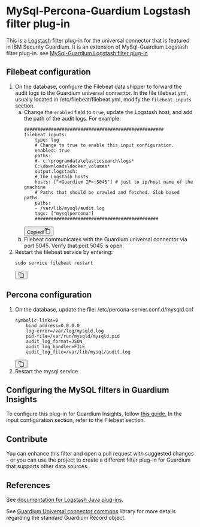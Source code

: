# MySql-Percona-Guardium Logstash filter plug-in

This is a [Logstash](https://github.com/elastic/logstash) filter plug-in for the universal connector that is featured in IBM Security Guardium. 
It is an extension of MySql-Guardium Logstash filter plug-in. see [MySql-Guardium Logstash filter plug-in](https://github.ibm.com/Activity-Insights/universal-connectors/blob/master/filter-plugin/logstash-filter-mysql-guardium/README.md)
<div>
<section class="section" role="region" aria-labelledby="d27740e34" id="concept_unt_dlb_2nb__filebeat_cfg"><h2 class="sectiontitle bx--type-expressive-heading-04" id="d27740e34">Filebeat configuration</h2>

<ol class="bx--list--ordered--temporary">
<li class="bx--list__item">On the database, configure the Filebeat data shipper to forward the audit logs to the Guardium
universal connector. In the file <span class="ph filepath">filebeat.yml</span>, usually located in
<span class="ph filepath">/etc/filebeat/filebeat.yml</span>, modify the <code class="ph codeph">filebeat.inputs</code> section.<ol type="a" class="bx--list--ordered--temporary bx--list--nested">
<li class="bx--list__item">Change the <code class="ph codeph">enabled</code> field to <code class="ph codeph">true</code>, update the Logstash host,
and add the path of the audit logs. For
example:<div class="bx--snippet bx--snippet--multi bx--snippet--wraptext bx--snippet--expand"><div class="bx--snippet-container" tabindex="0" aria-label="Code snippet"><pre class="codeblock"><code class="language-plaintext hljs">#&zwnj;#&zwnj;#&zwnj;#&zwnj;#&zwnj;#&zwnj;#&zwnj;#&zwnj;#&zwnj;#&zwnj;#&zwnj;#&zwnj;#&zwnj;#&zwnj;#&zwnj;#&zwnj;#&zwnj;#&zwnj;#&zwnj;#&zwnj;#&zwnj;#&zwnj;#&zwnj;#&zwnj;#&zwnj;#&zwnj;#&zwnj;#&zwnj;#&zwnj;#&zwnj;#&zwnj;#&zwnj;#&zwnj;#&zwnj;#&zwnj;#&zwnj;#&zwnj;#&zwnj;#&zwnj;#&zwnj;#&zwnj;#&zwnj;#&zwnj;#&zwnj;#&zwnj;#&zwnj;#&zwnj;#&zwnj;#&zwnj;#&zwnj;#&zwnj;#&zwnj; filebeat.inputs:
    type: log
    #&zwnj; Change to true to enable this input configuration.
    enabled: true 
    paths:
    #&zwnj;- c:\programdata\elasticsearch\logs*
    C:\downloads\docker_volumes*
    output.logstash:
    #&zwnj; The Logstash hosts
    hosts: ["&lt;Guardium IP&gt;:5045"] #&zwnj; just to ip/host name of the gmachine
    # Paths that should be crawled and fetched. Glob based paths.
    paths: 
    - /var/lib/mysql/audit.log
    tags: ["mysqlpercona"] 
    #&zwnj;#&zwnj;#&zwnj;#&zwnj;#&zwnj;#&zwnj;#&zwnj;#&zwnj;#&zwnj;#&zwnj;#&zwnj;#&zwnj;#&zwnj;#&zwnj;#&zwnj;#&zwnj;#&zwnj;#&zwnj;#&zwnj;#&zwnj;#&zwnj;#&zwnj;#&zwnj;#&zwnj;#&zwnj;#&zwnj;#&zwnj;#&zwnj;#&zwnj;#&zwnj;#&zwnj;#&zwnj;#&zwnj;#&zwnj;#&zwnj;#&zwnj;#&zwnj;#&zwnj;#&zwnj;#&zwnj;#&zwnj;#&zwnj;#&zwnj;#&zwnj;#&zwnj;#
</code></pre></div><button data-copy-btn="" class="bx--copy-btn" aria-label="Copy to clipboard" title="Copy to clipboard" type="button" tabindex="0"><span class="bx--assistive-text bx--copy-btn__feedback">Copied!</span><svg focusable="false" preserveAspectRatio="xMidYMid meet" style="will-change: transform;" xmlns="http://www.w3.org/2000/svg" class="bx--snippet__icon" width="16" height="16" viewBox="0 0 16 16" aria-hidden="true"><path d="M14,5v9H5V5h9m0-1H5A1,1,0,0,0,4,5v9a1,1,0,0,0,1,1h9a1,1,0,0,0,1-1V5a1,1,0,0,0-1-1Z"></path><path d="M2,9H1V2A1,1,0,0,1,2,1H9V2H2Z"></path></svg>
      </button></div></li>

<li class="bx--list__item">Filebeat communicates with the Guardium universal connector via port 5045. Verify that port 5045
is open.</li>

</ol>
</li>

<li class="bx--list__item">Restart the filebeat service by
entering:<div class="bx--snippet bx--snippet--multi bx--snippet--wraptext bx--snippet--expand"><div class="bx--snippet-container" tabindex="0" aria-label="Code snippet"><pre class="codeblock"><code class="language-plaintext hljs">sudo service filebeat restart</code></pre></div><button data-copy-btn="" class="bx--copy-btn" aria-label="Copy to clipboard" title="Copy to clipboard" type="button" tabindex="0"><svg focusable="false" preserveAspectRatio="xMidYMid meet" style="will-change: transform;" xmlns="http://www.w3.org/2000/svg" class="bx--snippet__icon" width="16" height="16" viewBox="0 0 16 16" aria-hidden="true"><path d="M14,5v9H5V5h9m0-1H5A1,1,0,0,0,4,5v9a1,1,0,0,0,1,1h9a1,1,0,0,0,1-1V5a1,1,0,0,0-1-1Z"></path><path d="M2,9H1V2A1,1,0,0,1,2,1H9V2H2Z"></path></svg>
      </button></div></li>

</ol>

</section>
<section class="section" role="region" aria-labelledby="d27740e91"><h2 class="sectiontitle bx--type-expressive-heading-04" id="d27740e91">Percona configuration</h2>

<ol class="bx--list--ordered--temporary">
<li class="bx--list__item">On the database, update the file:
<span class="ph filepath">/etc/percona-server.conf.d/mysqld.cnf</span><div class="bx--snippet bx--snippet--multi bx--snippet--wraptext bx--snippet--expand"><div class="bx--snippet-container" tabindex="0" aria-label="Code snippet"><pre class="codeblock"><code class="language-plaintext hljs">symbolic-links=0
    bind_address=0.0.0.0
    log-error=/var/log/mysqld.log
    pid-file=/var/run/mysqld/mysqld.pid
    audit_log_format=JSON
    audit_log_handler=FILE
    audit_log_file=/var/lib/mysql/audit.log</code></pre></div><button data-copy-btn="" class="bx--copy-btn" aria-label="Copy to clipboard" title="Copy to clipboard" type="button" tabindex="0"><svg focusable="false" preserveAspectRatio="xMidYMid meet" style="will-change: transform;" xmlns="http://www.w3.org/2000/svg" class="bx--snippet__icon" width="16" height="16" viewBox="0 0 16 16" aria-hidden="true"><path d="M14,5v9H5V5h9m0-1H5A1,1,0,0,0,4,5v9a1,1,0,0,0,1,1h9a1,1,0,0,0,1-1V5a1,1,0,0,0-1-1Z"></path><path d="M2,9H1V2A1,1,0,0,1,2,1H9V2H2Z"></path></svg>
      </button></div></li>

<li class="bx--list__item">Restart the mysql service.</li>

</ol>

</section>
</div>

## Configuring the MySQL filters in Guardium Insights
To configure this plug-in for Guardium Insights, follow [this guide.](https://github.com/RefaelAdi/universal-connectors/blob/INS-18044/docs/UC_Configuration_GI.md#Configuring_Filebeat_to_forward_audit_logs_to_Guardium)
In the input configuration section, refer to the Filebeat section.

## Contribute
You can enhance this filter and open a pull request with suggested changes - or you can use the project to create a different filter plug-in for Guardium that supports other data sources.

## References
See [documentation for Logstash Java plug-ins](https://www.elastic.co/guide/en/logstash/current/contributing-java-plugin.html).

See [Guardium Universal connector commons](https://www.github.com/IBM/guardium-universalconnector-commons) library for more details regarding the standard Guardium Record object.

